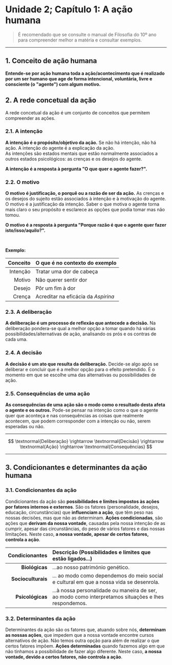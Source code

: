 # Unidade 2; Capítulo 1: A ação humana

> É recomendado que se consulte o manual de Filosofia do 10º ano para compreender melhor a matéria e consultar exemplos.

---

## 1. Conceito de ação humana

**Entende-se por ação humana toda a ação/acontecimento que é realizado por um ser humano que age de forma intencional, voluntária, livre e consciente (o "agente") com algum motivo.**

## 2. A rede concetual da ação

A rede concetual da ação é um conjunto de conceitos que permitem compreender as ações.

### 2.1. A intenção

**A intenção é o propósito/objetivo da ação.** Se não há intenção, não há ação. A intenção do agente é a explicação da ação.  
As intenções são estados mentais que estão normalmente associados a outros estados psicológicos: as crenças e os desejos do agente.

**A intenção é a resposta à pergunta "O que quer o agente fazer?".**

### 2.2. O motivo

**O motivo é justificação, o porquê ou a razão de ser da ação.** As crenças e os desejos do sujeito estão associados à intenção e à motivação do agente.  
O motivo é a justificação da intenção. Saber o que motiva o agente torna mais claro o seu propósito e esclarece as opções que podia tomar mas não tomou.

**O motivo é a resposta à pergunta "Porque razão é que o agente quer fazer isto/isso/aquilo?".**

<br>

**Exemplo:**

| Conceito | O que é no contexto do exemplo |
| ---: | :--- |
| Intenção | Tratar uma dor de cabeça
| Motivo | Não querer sentir dor
| Desejo | Pôr um fim à dor
| Crença | Acreditar na eficácia da *Aspirina*

### 2.3. A deliberação

**A deliberação é um processo de reflexão que antecede a decisão.** Na deliberação pondera-se qual a melhor opção a tomar quando há várias possibilidades/alternativas de ação, analisando os prós e os contras de cada uma.

### 2.4. A decisão

**A decisão é um ato que resulta da deliberação.** Decide-se algo após se deliberar e concluir que é a melhor opção para o efeito pretendido. É o momento em que se escolhe uma das alternativas ou possibilidades de ação.

### 2.5. Consequências de uma ação

**As consequências de uma ação são o modo como o resultado desta afeta o agente e os outros.** Pode-se pensar na intenção como o que o agente quer que aconteça e nas consequências as coisas que realmente acontecem, que podem corresponder com a intenção ou não, serem esperadas ou não.

---

$$ \textnormal{Deliberação} \rightarrow \textnormal{Decisão} \rightarrow \textnormal{Ação} \rightarrow \textnormal{Consequências} $$

---

## 3. Condicionantes e determinantes da ação humana

### 3.1. Condicionantes da ação

Condicionantes da ação são **possibilidades e limites impostos às ações por fatores internos e externos**. São os fatores (personalidade, desejos, educação, circunstâncias) que **influenciam a ação**, que têm peso nas nossas decisões, mas que não as determinam. **Ações condicionadas**, são ações que **derivam da nossa vontade**, causadas pela nossa intenção de as cumprir, apesar das circunstâncias, do peso de vários fatores e das nossas limitações. Neste caso, **a nossa vontade, apesar de certos fatores, controla a ação**.

| Condicionantes | Descrição (Possibilidades e limites que estão ligados...) |
| ---: | :--- |
| **Biológicas** | ...ao nosso património genético. |
| **Socioculturais** | ... ao modo como dependemos do meio social e cultural em que a nossa vida se desenrola. |
| **Psicológicas** | ...à nossa personalidade ou maneira de ser, ao modo como interpretamos situações e lhes respondemos. |

### 3.2. Determinantes da ação

Determinantes da ação são os fatores que, atuando sobre nós, **determinam as nossas ações**, que impedem que a nossa vontade encontre cursos alternativos de ação. Não temos outra opção para além de realizar o que certos fatores impõem. **Ações determinadas** quando fazemos algo em que não tínhamos a possibilidade de fazer algo diferente. Neste caso, **a nossa vontade, devido a certos fatores, não controla a ação**.